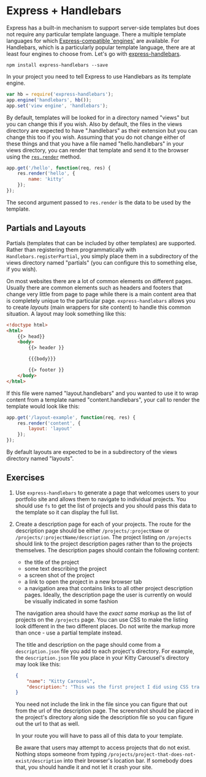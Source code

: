 # Express + Handlebars

Express has a built-in mechanism to support server-side templates but does not require any particular template language. There a multiple template languages for which <a href="https://github.com/expressjs/express/wiki?_ga=1.45443236.128052078.1471765293#template-engines">Express-compatible 'engines'</a> are available. For Handlebars, which is a particularly popular template language, there are at least four engines to choose from. Let's go with <a href="https://github.com/ericf/express-handlebars">express-handlebars</a>.

```
npm install express-handlebars --save
```

In your project you need to tell Express to use Handlebars as its template engine.

```js
var hb = require('express-handlebars');
app.engine('handlebars', hb());
app.set('view engine', 'handlebars');
```

By default, templates will be looked for in a directory named "views" but you can change this if you wish. Also by default, the files in the views directory are expected to have ".handlebars" as their extension but you can change this too if you wish. Assuming that you do not change either of these things and that you have a file named "hello.handlebars" in your views directory, you can render that template and send it to the browser using the <a href="http://expressjs.com/en/4x/api.html#res.render">`res.render`</a> method.

```js
app.get('/hello', function(req, res) {
    res.render('hello', {
        name: 'kitty'
    });
});
```

The second argument passed to `res.render` is the data to be used by the template.

## Partials and Layouts

Partials (templates that can be included by other templates) are supported. Rather than registering them programmatically with `Handlebars.registerPartial`, you simply place them in a subdirectory of the views directory named "partials" (you can configure this to something else, if you wish).

On most websites there are a lot of common elements on different pages. Usually there are common elements such as headers and footers that change very little from page to page while there is a main content area that is completely unique to the particular page. `express-handlebars` allows you to create _layouts_ (main wrappers for site content) to handle this common situation. A layout may look something like this:

```html
<!doctype html>
<html>
    {{> head}}
    <body>
        {{> header }}

        {{{body}}}

        {{> footer }}
    </body>
</html>
```

If this file were named "layout.handlebars" and you wanted to use it to wrap content from a template named "content.handlebars", your call to render the template would look like this:

```js
app.get('/layout-example', function(req, res) {
    res.render('content', {
        layout: 'layout'
    });
});
```

By default layouts are expected to be in a subdirectory of the views directory named "layouts".

## Exercises

1. Use `express-handlebars` to generate a page that welcomes users to your portfolio site and allows them to navigate to individual projects. You should use `fs` to get the list of projects and you should pass this data to the template so it can display the full list.

2. Create a description page for each of your projects. The route for the description page should be either `/projects/:projectName` or `/projects/:projectName/description`. The project listing on `/projects` should link to the project description pages rather than to the projects themselves.
    The description pages should contain the following content:
    * the title of the project
    * some text describing the project
    * a screen shot of the project
    * a link to open the project in a new browser tab
    * a navigation area that contains links to all other project description pages. Ideally, the description page the user is currently on would be visually indicated in some fashion

    The navigation area should have the _exact same markup_ as the list of projects on the `/projects` page. You can use CSS to make the listing look different in the two different places. Do not write the markup more than once - use a partial template instead.

    The title and description on the page should come from a `description.json` file you add to each project's directory. For example, the `description.json` file you place in your Kitty Carousel's directory may look like this:

    ```json
    {
        "name": "Kitty Carousel",
        "description:": "This was the first project I did using CSS transitions and DOM event handling. The hardest part was getting the right images to slide in and slide out at the right time. It was like herding cats."
    }
    ```

    You need not include the link in the file since you can figure that out from the url of the description page. The screenshot should be placed in the project's directory along side the description file so you can figure out the url to that as well.

    In your route you will have to pass all of this data to your template.

    Be aware that users may attempt to access projects that do not exist. Nothing stops someone from typing `/projects/project-that-does-not-exist/description` into their browser's location bar. If somebody does that, you should handle it and not let it crash your site. 
